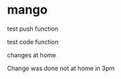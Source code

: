 # mango
test push function

test code function

changes at home

Change was done not at home in 3pm
